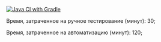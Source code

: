 [![Java CI with Gradle](https://github.com/WhiteTiger188/web_patterns_2/actions/workflows/gradle.yml/badge.svg)](https://github.com/WhiteTiger188/web_patterns_2/actions/workflows/gradle.yml)

Время, затраченное на ручное тестирование (минут): 30;

Время, затраченное на автоматизацию (минут): 120;
